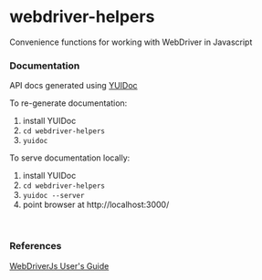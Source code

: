 webdriver-helpers
=================

Convenience functions for working with WebDriver in Javascript


### Documentation

API docs generated using [YUIDoc][1]

To re-generate documentation:
  1. install YUIDoc
  2. ```cd webdriver-helpers```
  3. ```yuidoc```

To serve documentation locally:
  1. install YUIDoc
  2. ```cd webdriver-helpers```
  3. ```yuidoc --server```
  4. point browser at http://localhost:3000/


<br />


### References

[WebDriverJs User's Guide][2]

[1]: http://yui.github.com/yuidoc/ "YUIDoc"
[2]: http://code.google.com/p/selenium/wiki/WebDriverJs "WebDriverJs User's Guide"
